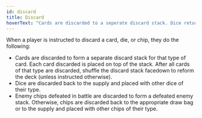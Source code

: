 ```yaml
---
id: discard
title: Discard
hoverText: "Cards are discarded to a seperate discard stack. Dice return to the supply. Defeated enemy chips go to a defeated enemy stack. Other chips go to the appropriate draw bag or supply."
---
```


When a player is instructed to discard a card, die, or chip, they do the following:

-   Cards are discarded to form a separate discard stack for that type of card. Each card discarded is placed on top of the stack. After all cards of that type are discarded, shuffle the discard stack facedown to reform the deck (unless instructed otherwise). 
-   Dice are discarded back to the supply and placed with other dice of their type.
-   Enemy chips defeated in battle are discarded to form a defeated enemy stack. Otherwise, chips are discarded back to the appropriate draw bag or to the supply and placed with other chips of their type.